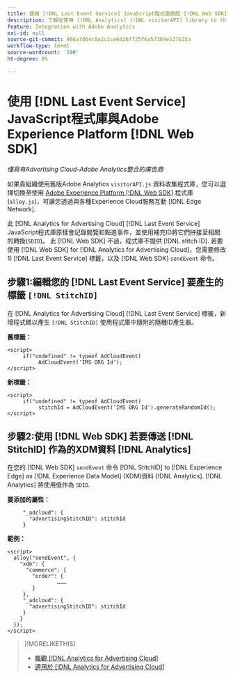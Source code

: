 ```yaml
---
title: 使用 [!DNL Last Event Service] JavaScript程式庫搭配 [!DNL Web SDK]
description: 了解從使用 [!DNL Analytics] [!DNL visitorAPI] library to the [!DNL Experience Platform] [!DNL Web SDK] library for your [!DNL Analytics for Advertising Cloud] 實作。
feature: Integration with Adobe Analytics
exl-id: null
source-git-commit: 966a7d64c0a2c1ce6d26ff25f6a57384e527625a
workflow-type: tm+mt
source-wordcount: '190'
ht-degree: 0%

---
```


# 使用 [!DNL Last Event Service] JavaScript程式庫與Adobe Experience Platform [!DNL Web SDK]

*僅具有Advertising Cloud-Adobe Analytics整合的廣告商*

如果貴組織使用舊版Adobe Analytics `visitorAPI.js` 資料收集程式庫，您可以選擇切換至使用 [Adobe Experience Platform [!DNL Web SDK]](https://experienceleague.adobe.com/docs/experience-platform/edge/home.html) 程式庫(`alloy.js`)，可讓您透過與各種Experience Cloud服務互動 [!DNL Edge Network].

此 [!DNL Analytics for Advertising Cloud] [!DNL Last Event Service] JavaScript程式庫原樣會記錄閱覽和點進事件，並使用補充ID將它們拼接至相關的轉換(`SDID`)。 此 [!DNL Web SDK] 不過，程式庫不提供 [!DNL stitch ID]. 若要使用 [!DNL Web SDK] for [!DNL Analytics for Advertising Cloud]，您需要修改1) [!DNL Last Event Service] 標籤，以及 [!DNL Web SDK] `sendEvent` 命令。

## 步驟1:編輯您的 [!DNL Last Event Service] 要產生的標籤 `[!DNL StitchID]`

在 [!DNL Analytics for Advertising Cloud] [!DNL Last Event Service] 標籤，新增程式碼以產生 `[!DNL StitchID]` 使用程式庫中隨附的隨機ID產生器。

**舊標籤：**

```
<script>
     if("undefined" != typeof AdCloudEvent) 
          AdCloudEvent('IMS ORG Id');
</script>
```

**新標籤：**

```
<script>
     if("undefined" != typeof AdCloudEvent) 
          stitchId = AdCloudEvent('IMS ORG Id').generateRandomId();
</script>
```

## 步驟2:使用 [!DNL Web SDK] 若要傳送 [!DNL StitchID] 作為的XDM資料 [!DNL Analytics]

在您的 [!DNL Web SDK] `sendEvent` 命令 [!DNL StitchID] to [!DNL Experience Edge] as [!DNL Experience Data Model] (XDM)資料 [!DNL Analytics].<!-- The library will send the StitchID to [!DNL Experience Edge] as `[_adcloud.advertisingStitchID](https://github.com/adobe/xdm/blob/master/docs/reference/adobe/experience/adcloud/stitch.schema.md)`. --> [!DNL Analytics] 將使用值作為 `SDID`.

**要添加的屬性：**

```
     "_adcloud": {
       "advertisingStitchID": stitchId
     }
```

**範例：**

```
<script>
  alloy("sendEvent", {
    "xdm": {
      "commerce": {
        "order": {
                ………
        }
     },
     "_adcloud": {
       "advertisingStitchID": stitchId
     }
    }
  });
</script>
```

>[!MORELIKETHIS]
>
>* [概觀 [!DNL Analytics for Advertising Cloud]](overview.md)
>* [適用於 [!DNL Analytics for Advertising Cloud]](/help/integrations/analytics/javascript.md)

